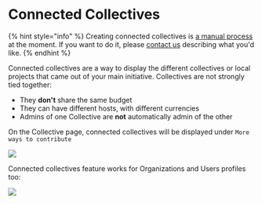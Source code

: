 # Connected Collectives

{% hint style="info" %}
Creating connected collectives is [a manual process](broken-reference) at the moment. If you want to do it, please [contact us](https://opencollective.com/contact) describing what you'd like.
{% endhint %}

Connected collectives are a way to display the different collectives or local projects that came out of your main initiative. Collectives are not strongly tied together:

* They **don't** share the same budget
* They can have different hosts, with different currencies
* Admins of one Collective are **not** automatically admin of the other

On the Collective page, connected collectives will be displayed under `More ways to contribute`

![](../.gitbook/assets/2020-02-17\_09-15-18.png)

Connected collectives feature works for Organizations and Users profiles too:

![](../.gitbook/assets/2020-02-17\_09-17-13.png)

